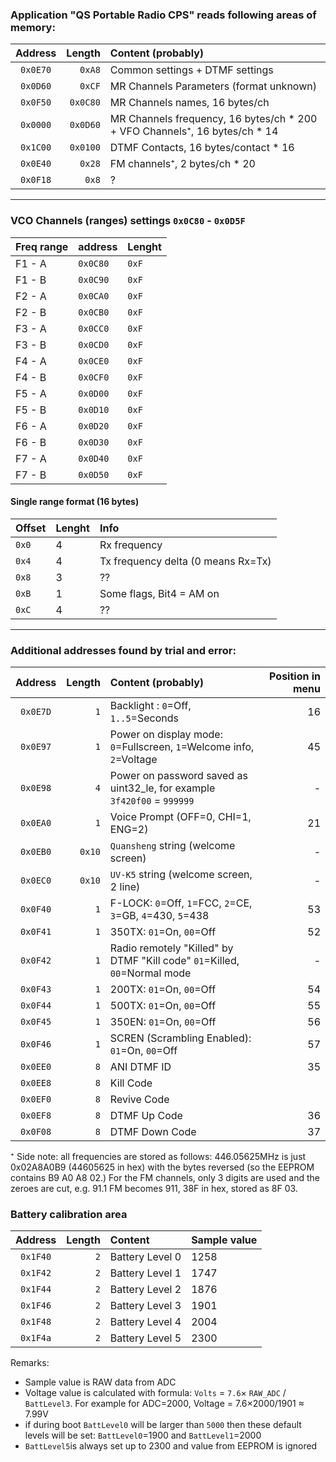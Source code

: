 ### Application "QS Portable Radio CPS" reads following areas of memory:

| Address| Length    | Content (probably)  |
| :---:  |  ---:     | :------  |
|`0x0E70`| `0xA8`    | Common settings + DTMF settings |
|`0x0D60`| `0xCF`    | MR Channels Parameters (format unknown) |
|`0x0F50`| `0x0C80`  | MR Channels names, 16 bytes/ch |
|`0x0000`| `0x0D60`  | MR Channels frequency, 16 bytes/ch * 200 + VFO Channels⁺, 16 bytes/ch * 14 |
|`0x1C00`| `0x0100`  | DTMF Contacts, 16 bytes/contact * 16 |  
|`0x0E40`| `0x28`    | FM channels⁺, 2 bytes/ch * 20 |
|`0x0F18`| `0x8`     | ? |

<hr>

### VCO Channels (ranges) settings `0x0C80` - `0x0D5F`
| Freq range | address    | Lenght  |
| :---       |  :---      | :------ |
| F1 - A     |  `0x0C80`  |  `0xF`  |
| F1 - B     |  `0x0C90`  |  `0xF`  |
| F2 - A     |  `0x0CA0`  |  `0xF`  |
| F2 - B     |  `0x0CB0`  |  `0xF`  |
| F3 - A     |  `0x0CC0`  |  `0xF`  |
| F3 - B     |  `0x0CD0`  |  `0xF`  |
| F4 - A     |  `0x0CE0`  |  `0xF`  |
| F4 - B     |  `0x0CF0`  |  `0xF`  |
| F5 - A     |  `0x0D00`  |  `0xF`  |
| F5 - B     |  `0x0D10`  |  `0xF`  |
| F6 - A     |  `0x0D20`  |  `0xF`  |
| F6 - B     |  `0x0D30`  |  `0xF`  |
| F7 - A     |  `0x0D40`  |  `0xF`  |
| F7 - B     |  `0x0D50`  |  `0xF`  |

#### Single range format (16 bytes)
| Offset  |  Lenght  | Info |
| :---    |  :---    | :------      |
| `0x0`   |  4       | Rx frequency |
| `0x4`   |  4       | Tx frequency delta (0 means Rx=Tx) |
| `0x8`   |  3       | ?? |
| `0xB`   |  1       | Some flags, Bit4 = AM on |
| `0xC`   |  4       | ?? |
<hr>

### Additional addresses found by trial and error:

| Address| Length    | Content (probably)  | Position in menu |
| :---:  |  ---:     | :------  | --: |
|`0x0E7D`| `1`       | Backlight : `0`=Off, `1..5`=Seconds | 16 |
|`0x0E97`| `1`       | Power on display mode: `0`=Fullscreen, `1`=Welcome info, `2`=Voltage | 45 |
|`0x0E98`| `4`       | Power on password saved as uint32_le, for example `3f420f00` = `999999`| - |
|`0x0EA0`| `1`       | Voice Prompt (OFF=0, CHI=1, ENG=2) | 21 |
|`0x0EB0`| `0x10`    | `Quansheng` string (welcome screen)| - |
|`0x0EC0`| `0x10`    | `UV-K5` string (welcome screen, 2 line)| - |
|`0x0F40`| `1`       | F-LOCK: `0`=Off, `1`=FCC, `2`=CE, `3`=GB, `4`=430, `5`=438 | 53 |
|`0x0F41`| `1`       | 350TX: `01`=On, `00`=Off | 52 |
|`0x0F42`| `1`       | Radio remotely "Killed" by DTMF "Kill code" `01`=Killed, `00`=Normal mode | - |
|`0x0F43`| `1`       | 200TX: `01`=On, `00`=Off | 54 |
|`0x0F44`| `1`       | 500TX: `01`=On, `00`=Off | 55 |
|`0x0F45`| `1`       | 350EN: `01`=On, `00`=Off | 56 |
|`0x0F46`| `1`       | SCREN (Scrambling Enabled): `01`=On, `00`=Off | 57 |
|`0x0EE0`| `8`       | ANI DTMF ID | 35 |
|`0x0EE8`| `8`       | Kill Code ||
|`0x0EF0`| `8`       | Revive Code ||
|`0x0EF8`| `8`       | DTMF Up Code | 36 |
|`0x0F08`| `8`       | DTMF Down Code | 37 |


⁺ Side note: all frequencies are stored as follows: 446.05625MHz is just 0x02A8A0B9 (44605625 in hex) with the bytes reversed (so the EEPROM contains B9 A0 A8 02.) For the FM channels, only 3 digits are used and the zeroes are cut, e.g. 91.1 FM becomes 911, 38F in hex, stored as 8F 03.


### Battery calibration area

| Address  | Length    | Content           | Sample value |
| :---:    |  ---:     | :------           | --           |
| `0x1F40` |  `2`      | Battery Level 0   | 1258         |
| `0x1F42` |  `2`      | Battery Level 1   | 1747         |
| `0x1F44` |  `2`      | Battery Level 2   | 1876         |
| `0x1F46` |  `2`      | Battery Level 3   | 1901         |
| `0x1F48` |  `2`      | Battery Level 4   | 2004         |
| `0x1F4a` |  `2`      | Battery Level 5   | 2300         |

Remarks:
 * Sample value is RAW data from ADC
 * Voltage value is calculated with formula: `Volts` = `7.6`× `RAW_ADC` / `BattLevel3`. For example for ADC=2000, Voltage = 7.6×2000/1901 ≈ 7.99V
 * if during boot `BattLevel0` will be larger than `5000` then these default levels will be set: `BattLevel0`=1900 and `BattLevel1`=2000
 * `BattLevel5`is always set up to 2300 and value from EEPROM is ignored
